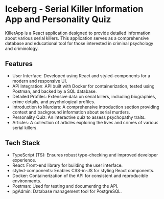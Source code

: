 # Iceberg - Serial Killer Information App and Personality Quiz

KillerApp is a React application designed to provide detailed information about various serial killers. This application serves as a comprehensive database and educational tool for those interested in criminal psychology and criminology.

## Features
- User Interface: Developed using React and styled-components for a modern and responsive UI.
- API Integration: API built with Docker for containerization, tested using Postman, and backed by a SQL database.
- Detailed Profiles: Extensive data on serial killers, including biographies, crime details, and psychological profiles.
- Introduction to Murders: A comprehensive introduction section providing context and background information about serial murders.
- Personality Quiz: An interactive quiz to assess psychopathy traits.
- Articles: A collection of articles exploring the lives and crimes of various serial killers.
## Tech Stack
- TypeScript (TS): Ensures robust type-checking and improved developer experience.
- React: Front-end library for building the user interface.
- styled-components: Enables CSS-in-JS for styling React components.
- Docker: Containerization of the API for consistent and reproducible environments.
- Postman: Used for testing and documenting the API.
- pgAdmin: Database management tool for PostgreSQL.
